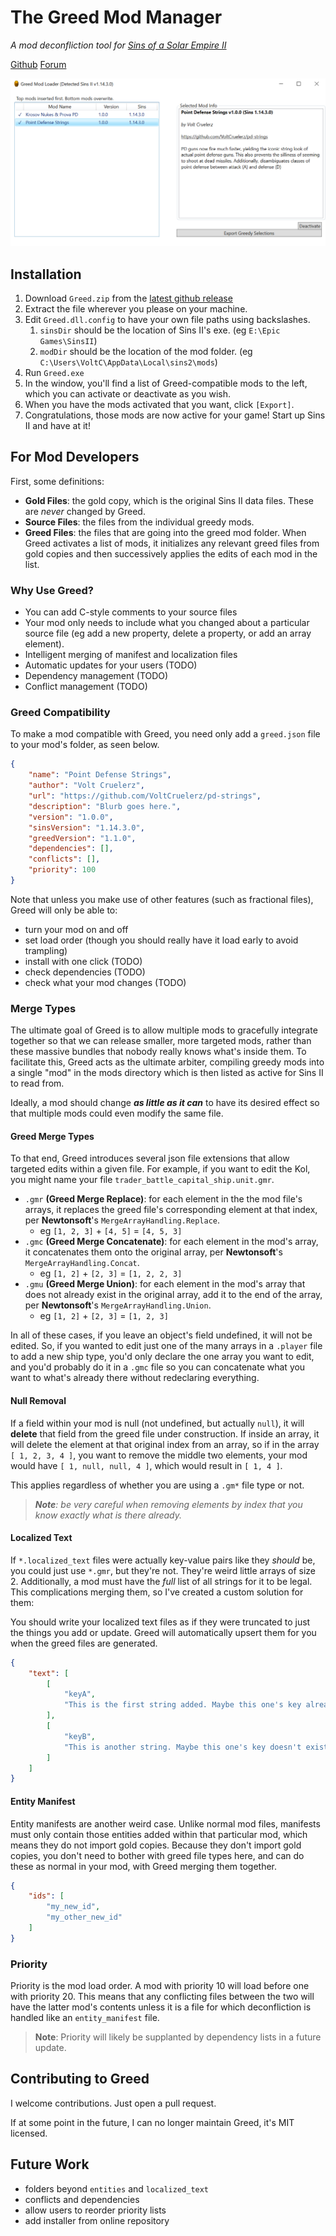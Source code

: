 # The Greed Mod Manager

_A mod deconfliction tool for [Sins of a Solar Empire II](https://www.sinsofasolarempire2.com/)_

[Github](https://github.com/VoltCruelerz/Greed) [Forum](https://forums.sinsofasolarempire2.com/522050/page/1)

![screenshot](assets/Screenshot.png)

## Installation

1. Download `Greed.zip` from the [latest github release](https://github.com/VoltCruelerz/Greed/releases)
2. Extract the file wherever you please on your machine.
3. Edit `Greed.dll.config` to have your own file paths using backslashes.
    1. `sinsDir` should be the location of Sins II's exe. (eg `E:\Epic Games\SinsII`)
    2. `modDir` should be the location of the mod folder. (eg `C:\Users\VoltC\AppData\Local\sins2\mods`)
4. Run `Greed.exe`
5. In the window, you'll find a list of Greed-compatible mods to the left, which you can activate or deactivate as you wish.
6. When you have the mods activated that you want, click `[Export]`.
7. Congratulations, those mods are now active for your game! Start up Sins II and have at it!

## For Mod Developers

First, some definitions:

- **Gold Files**: the gold copy, which is the original Sins II data files. These are _never_ changed by Greed.
- **Source Files**: the files from the individual greedy mods.
- **Greed Files**: the files that are going into the greed mod folder. When Greed activates a list of mods, it initializes any relevant greed files from gold copies and then successively applies the edits of each mod in the list.

### Why Use Greed?

- You can add C-style comments to your source files
- Your mod only needs to include what you changed about a particular source file (eg add a new property, delete a property, or add an array element).
- Intelligent merging of manifest and localization files
- Automatic updates for your users (TODO)
- Dependency management (TODO)
- Conflict management (TODO)

### Greed Compatibility

To make a mod compatible with Greed, you need only add a `greed.json` file to your mod's folder, as seen below.

```json
{
    "name": "Point Defense Strings",
    "author": "Volt Cruelerz",
    "url": "https://github.com/VoltCruelerz/pd-strings",
    "description": "Blurb goes here.",
    "version": "1.0.0",
    "sinsVersion": "1.14.3.0",
    "greedVersion": "1.1.0",
    "dependencies": [],
    "conflicts": [],
    "priority": 100
}
```

Note that unless you make use of other features (such as fractional files), Greed will only be able to:

- turn your mod on and off
- set load order (though you should really have it load early to avoid trampling)
- install with one click (TODO)
- check dependencies (TODO)
- check what your mod changes (TODO)

### Merge Types

The ultimate goal of Greed is to allow multiple mods to gracefully integrate together so that we can release smaller, more targeted mods, rather than these massive bundles that nobody really knows what's inside them. To facilitate this, Greed acts as the ultimate arbiter, compiling greedy mods into a single "mod" in the mods directory which is then listed as active for Sins II to read from.

Ideally, a mod should change **_as little as it can_** to have its desired effect so that multiple mods could even modify the same file.

#### Greed Merge Types

To that end, Greed introduces several json file extensions that allow targeted edits within a given file. For example, if you want to edit the Kol, you might name your file `trader_battle_capital_ship.unit.gmr`.

- `.gmr` **(Greed Merge Replace)**: for each element in the the mod file's arrays, it replaces the greed file's corresponding element at that index, per **Newtonsoft**'s `MergeArrayHandling.Replace`.
    - eg `[1, 2, 3]` + `[4, 5]` = `[4, 5, 3]`
- `.gmc` **(Greed Merge Concatenate)**: for each element in the mod's array, it concatenates them onto the original array, per **Newtonsoft**'s `MergeArrayHandling.Concat`.
    - eg `[1, 2]` + `[2, 3]` = `[1, 2, 2, 3]`
- `.gmu` **(Greed Merge Union)**: for each element in the mod's array that does not already exist in the original array, add it to the end of the array, per **Newtonsoft**'s `MergeArrayHandling.Union`.
    - eg `[1, 2]` + `[2, 3]` = `[1, 2, 3]`

In all of these cases, if you leave an object's field undefined, it will not be edited. So, if you wanted to edit just one of the many arrays in a `.player` file to add a new ship type, you'd only declare the one array you want to edit, and you'd probably do it in a `.gmc` file so you can concatenate what you want to what's already there without redeclaring everything.

#### Null Removal

If a field within your mod is null (not undefined, but actually `null`), it will **delete** that field from the greed file under construction. If inside an array, it will delete the element at that original index from an array, so if in the array `[ 1, 2, 3, 4 ]`, you want to remove the middle two elements, your mod would have `[ 1, null, null, 4 ]`, which would result in `[ 1, 4 ]`.

This applies regardless of whether you are using a `.gm*` file type or not.

> _**Note**: be very careful when removing elements by index that you know _exactly_ what is there already._

#### Localized Text

If `*.localized_text` files were actually key-value pairs like they _should_ be, you could just use `*.gmr`, but they're not. They're weird little arrays of size 2. Additionally, a mod must have the _full_ list of all strings for it to be legal. This complications merging them, so I've created a custom solution for them:

You should write your localized text files as if they were truncated to just the things you add or update. Greed will automatically upsert them for you when the greed files are generated.

```json
{
    "text": [
        [
            "keyA",
            "This is the first string added. Maybe this one's key already exists, and I'm overriding."
        ],
        [
            "keyB",
            "This is another string. Maybe this one's key doesn't exist yet, so it's new."
        ]
    ]
}
```

#### Entity Manifest

Entity manifests are another weird case. Unlike normal mod files, manifests must only contain those entities added within that particular mod, which means they do not import gold copies. Because they don't import gold copies, you don't need to bother with greed file types here, and can do these as normal in your mod, with Greed merging them together.

```json
{
    "ids": [
        "my_new_id",
        "my_other_new_id"
    ]
}

```

### Priority

Priority is the mod load order. A mod with priority 10 will load before one with priority 20. This means that any conflicting files between the two will have the latter mod's contents unless it is a file for which deconfliction is handled like an `entity_manifest` file.

> **Note**: Priority will likely be supplanted by dependency lists in a future update.

## Contributing to Greed

I welcome contributions. Just open a pull request.

If at some point in the future, I can no longer maintain Greed, it's MIT licensed.

## Future Work

- folders beyond `entities` and `localized_text`
- conflicts and dependencies
- allow users to reorder priority lists
- add installer from online repository
